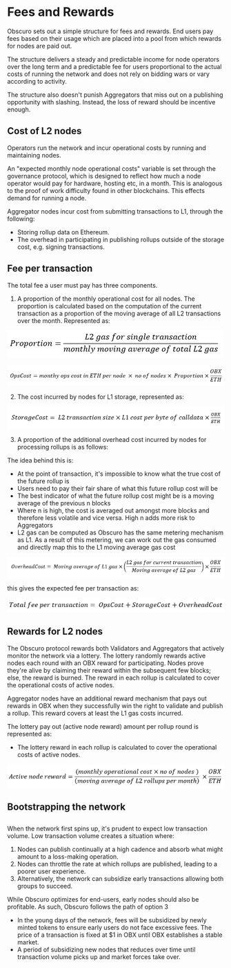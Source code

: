 # Fees and Rewards

Obscuro sets out a simple structure for fees and rewards. End users pay fees based on their usage which are placed into a pool from which rewards for nodes are paid out.

The structure delivers a steady and predictable income for node operators over the long term and a predictable fee for users proportional to the actual costs of running the network and does not rely on bidding wars or vary according to activity.

The structure also doesn&#39;t punish Aggregators that miss out on a publishing opportunity with slashing. Instead, the loss of reward should be incentive enough.

## Cost of L2 nodes

Operators run the network and incur operational costs by running and maintaining nodes.

An &quot;expected monthly node operational costs&quot; variable is set through the governance protocol, which is designed to reflect how much a node operator would pay for hardware, hosting etc, in a month. This is analogous to the proof of work difficulty found in other blockchains. This effects demand for running a node.

Aggregator nodes incur cost from submitting transactions to L1, through the following:

- Storing rollup data on Ethereum.
- The overhead in participating in publishing rollups outside of the storage cost, e.g. signing transactions.

## Fee per transaction

The total fee a user must pay has three components.

1. A proportion of the monthly operational cost for all nodes. The proportion is calculated based on the computation of the current transaction as a proportion of the moving average of all L2 transactions over the month. Represented as:

![equation_1.png](images/equation_1.png)

![equation_2_1.png](images/equation_2.png)

2. The cost incurred by nodes for L1 storage, represented as:

![equation_2.png](images/equation_3.png)

3. A proportion of the additional overhead cost incurred by nodes for processing rollups is as follows:

The idea behind this is:

- At the point of transaction, it&#39;s impossible to know what the true cost of the future rollup is
- Users need to pay their fair share of what this future rollup cost will be
- The best indicator of what the future rollup cost might be is a moving average of the previous n blocks
- Where n is high, the cost is averaged out amongst more blocks and therefore less volatile and vice versa. High n adds more risk to Aggregators
- L2 gas can be computed as Obscuro has the same metering mechanism as L1. As a result of this metering, we can work out the gas consumed and directly map this to the L1 moving average gas cost

![equation_3.png](images/equation_4.png)

this gives the expected fee per transaction as:

![equation_4.png](images/equation_5.png)

##

## Rewards for L2 nodes

The Obscuro protocol rewards both Validators and Aggregators that actively monitor the network via a lottery. The lottery randomly rewards active nodes each round with an OBX reward for participating. Nodes prove they&#39;re alive by claiming their reward within the subsequent few blocks; else, the reward is burned. The reward in each rollup is calculated to cover the operational costs of active nodes.

Aggregator nodes have an additional reward mechanism that pays out rewards in OBX when they successfully win the right to validate and publish a rollup. This reward covers at least the L1 gas costs incurred.

The lottery pay out (active node reward) amount per rollup round is represented as:

- The lottery reward in each rollup is calculated to cover the operational costs of active nodes.

![equation_5.png](images/equation_6.png)

## Bootstrapping the network

##

When the network first spins up, it&#39;s prudent to expect low transaction volume. Low transaction volume creates a situation where:

1. Nodes can publish continually at a high cadence and absorb what might amount to a loss-making operation.
2. Nodes can throttle the rate at which rollups are published, leading to a poorer user experience.
3. Alternatively, the network can subsidize early transactions allowing both groups to succeed.

While Obscuro optimizes for end-users, early nodes should also be profitable. As such, Obscuro follows the path of option 3

- In the young days of the network, fees will be subsidized by newly minted tokens to ensure early users do not face excessive fees. The price of a transaction is fixed at $1 in OBX until OBX establishes a stable market.
- A period of subsidizing new nodes that reduces over time until transaction volume picks up and market forces take over.